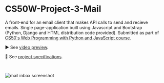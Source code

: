 # CS50W-Project-3-Mail

A front-end for an email client that makes API calls to send and recieve emails. Single page-application built using Javascript and Bootstrap (Python, Django and HTML distribution code provided). Submitted as part of [CS50's Web Programming with Python and JavaScript course](https://cs50.harvard.edu/web/2020/).

▶️ See [video preview](https://youtu.be/RldWBDGsyYA).

📝 See [project specifications](https://cs50.harvard.edu/web/2020/projects/3/mail/).

<br>

![mail inbox screenshot](https://user-images.githubusercontent.com/110285021/209455692-2e33a8fb-7878-47e5-8b0d-d315e49a9567.png)
